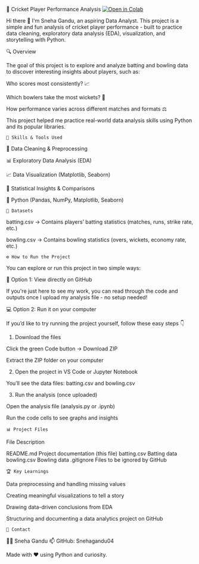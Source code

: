 🏏 Cricket Player Performance Analysis
[![Open in Colab](https://colab.research.google.com/assets/colab-badge.svg)](https://colab.research.google.com/drive/1xDkYIt42La-wxsHpzvYhopcNd7OKAV1W?usp=sharing)

Hi there 👋 I'm Sneha Gandu, an aspiring Data Analyst.
This project is a simple and fun analysis of cricket player performance - built to practice data cleaning, exploratory data analysis (EDA), visualization, and storytelling with Python.



  🔍 Overview

The goal of this project is to explore and analyze batting and bowling data to discover interesting insights about players, such as:

Who scores most consistently? 📈

Which bowlers take the most wickets? 🎯

How performance varies across different matches and formats ⚖

This project helped me practice real-world data analysis skills using Python and its popular libraries.



    🧰 Skills & Tools Used

🧹 Data Cleaning & Preprocessing

📊 Exploratory Data Analysis (EDA)

📈 Data Visualization (Matplotlib, Seaborn)

🧮 Statistical Insights & Comparisons

🐍 Python (Pandas, NumPy, Matplotlib, Seaborn)



    📂 Datasets

batting.csv → Contains players’ batting statistics (matches, runs, strike rate, etc.)

bowling.csv → Contains bowling statistics (overs, wickets, economy rate, etc.)


    ⚙ How to Run the Project

You can explore or run this project in two simple ways:

🧠 Option 1: View directly on GitHub

If you're just here to see my work, you can read through the code and outputs once I upload my analysis file - no setup needed!



💻 Option 2: Run it on your computer

If you’d like to try running the project yourself, follow these easy steps 👇

1. Download the files

Click the green Code button → Download ZIP

Extract the ZIP folder on your computer



2. Open the project in VS Code or Jupyter Notebook

You’ll see the data files: batting.csv and bowling.csv



3. Run the analysis (once uploaded)

Open the analysis file (analysis.py or .ipynb)

Run the code cells to see graphs and insights



    📊 Project Files

File	Description

README.md	Project documentation (this file)
batting.csv	Batting data
bowling.csv	Bowling data
.gitignore	Files to be ignored by GitHub



    🏆 Key Learnings

Data preprocessing and handling missing values

Creating meaningful visualizations to tell a story

Drawing data-driven conclusions from EDA

Structuring and documenting a data analytics project on GitHub


    💬 Contact

👩‍💻 Sneha Gandu
📫 GitHub: Snehagandu04

Made with ❤ using Python and curiosity.

